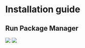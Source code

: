 # Installation guide


## Run Package Manager

![](/docs/image/pm-install.png)
![](/docs/image/pm-install-1.png)

